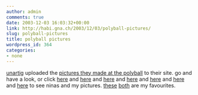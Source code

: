 ```yaml
---
author: admin
comments: true
date: 2003-12-03 16:03:32+00:00
link: http://habi.gna.ch/2003/12/03/polyball-pictures/
slug: polyball-pictures
title: polyball pictures
wordpress_id: 364
categories:
- none
---
```


[unartig](http://unartig.ch/) uploaded the [pictures they made at the polyball](http://unartig.ch/projects/projects_polyball_2003_start.html) to their site. 
go and have a look, or click [here](http://www.unartig.ch/do/PolyballPhoto.do?page=3&project=Polyball+2003&hour=0&minutes=40&filename=03_polydruck-1044.jpg&time=12%3A42+AM) and [here](http://www.unartig.ch/do/PolyballPhoto.do?page=3&project=Polyball+2003&hour=0&minutes=40&filename=03_polydruck-1045.jpg&time=12%3A43+AM) and [here](http://www.unartig.ch/do/PolyballPhoto.do?page=3&project=Polyball+2003&hour=0&minutes=40&filename=03_polydruck-1049.jpg&time=12%3A43+AM) and [here](http://www.unartig.ch/do/PolyballPhoto.do?page=3&project=Polyball+2003&hour=0&minutes=40&filename=03_polydruck-1048.jpg&time=12%3A43+AM) and [here](http://www.unartig.ch/do/PolyballPhoto.do?page=3&project=Polyball+2003&hour=0&minutes=40&filename=03_polydruck-1047.jpg&time=12%3A43+AM) and [here](http://www.unartig.ch/do/PolyballPhoto.do?page=3&project=Polyball+2003&hour=0&minutes=40&filename=03_polydruck-1046.jpg&time=12%3A43+AM) and [here](http://www.unartig.ch/do/PolyballPhoto.do?page=2&project=Polyball+2003&hour=0&minutes=40&filename=03_polydruck-1043.jpg&time=12%3A42+AM) to see ninas and my pictures.
[these](http://www.unartig.ch/do/PolyballPhoto.do?page=3&project=Polyball+2003&hour=0&minutes=40&filename=03_polydruck-1045.jpg&time=12%3A43+AM) [both](http://www.unartig.ch/do/PolyballPhoto.do?page=3&project=Polyball+2003&hour=0&minutes=40&filename=03_polydruck-1047.jpg&time=12%3A43+AM) are my favourites.
